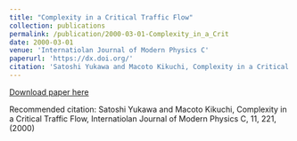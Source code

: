 ```yaml
---
title: "Complexity in a Critical Traffic Flow"
collection: publications
permalink: /publication/2000-03-01-Complexity_in_a_Crit
date: 2000-03-01
venue: 'Internatiolan Journal of Modern Physics C'
paperurl: 'https://dx.doi.org/'
citation: 'Satoshi Yukawa and Macoto Kikuchi, Complexity in a Critical Traffic Flow, Internatiolan Journal of Modern Physics C,  <bf>11</bf>, 221, (2000)'
---
```


<a href='https://dx.doi.org/'>Download paper here</a>

Recommended citation: Satoshi Yukawa and Macoto Kikuchi, Complexity in a Critical Traffic Flow, Internatiolan Journal of Modern Physics C,  <bf>11</bf>, 221, (2000)